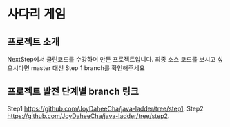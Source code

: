 # 사다리 게임 
## 프로젝트 소개
NextStep에서 클린코드를 수강하며 만든 프로젝트입니다. 최종 소스 코드를 보시고 싶으시다면 master 대신 Step 1 branch를 확인해주세요

## 프로젝트 발전 단계별 branch 링크
Step1 https://github.com/JoyDaheeCha/java-ladder/tree/step1. 
Step2 https://github.com/JoyDaheeCha/java-ladder/tree/step2. 
